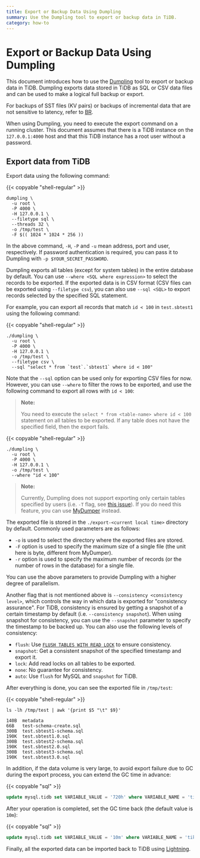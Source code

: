 ```yaml
---
title: Export or Backup Data Using Dumpling
summary: Use the Dumpling tool to export or backup data in TiDB.
category: how-to
---
```


# Export or Backup Data Using Dumpling

This document introduces how to use the [Dumpling](https://github.com/pingcap/dumpling) tool to export or backup data in TiDB. Dumpling exports data stored in TiDB as SQL or CSV data files and can be used to make a logical full backup or export.

For backups of SST files (KV pairs) or backups of incremental data that are not sensitive to latency, refer to [BR](/br/backup-and-restore-tool.md).

When using Dumpling, you need to execute the export command on a running cluster. This document assumes that there is a TiDB instance on the `127.0.0.1:4000` host and that this TiDB instance has a root user without a password.

## Export data from TiDB

Export data using the following command:

{{< copyable "shell-regular" >}}

```shell
dumpling \
  -u root \
  -P 4000 \
  -H 127.0.0.1 \
  --filetype sql \
  --threads 32 \
  -o /tmp/test \
  -F $(( 1024 * 1024 * 256 ))
```

In the above command, `-H`, `-P` and `-u` mean address, port and user, respectively. If password authentication is required, you can pass it to Dumpling with `-p $YOUR_SECRET_PASSWORD`.

Dumpling exports all tables (except for system tables) in the entire database by default. You can use `--where <SQL where expression>` to select the records to be exported. If the exported data is in CSV format (CSV files can be exported using `--filetype csv`), you can also use `--sql <SQL>` to export records selected by the specified SQL statement. 

For example, you can export all records that match `id < 100` in `test.sbtest1` using the following command:

{{< copyable "shell-regular" >}}

```shell
./dumpling \
  -u root \
  -P 4000 \
  -H 127.0.0.1 \
  -o /tmp/test \
  --filetype csv \
  --sql "select * from `test`.`sbtest1` where id < 100"
```

Note that the `--sql` option can be used only for exporting CSV files for now. However, you can use `--where` to filter the rows to be exported, and use the following command to export all rows with `id < 100`:

> **Note:**
>
> You need to execute the `select * from <table-name> where id < 100` statement on all tables to be exported. If any table does not have the specified field, then the export fails.

{{< copyable "shell-regular" >}}

```shell
./dumpling \
  -u root \
  -P 4000 \
  -H 127.0.0.1 \
  -o /tmp/test \
  --where "id < 100"
```

> **Note:**
> 
> Currently, Dumpling does not support exporting only certain tables specified by users (i.e. `-T` flag, see [this issue](https://github.com/pingcap/dumpling/issues/76)). If you do need this feature, you can use [MyDumper](/backup-and-restore-using-mydumper-lightning.md) instead.

The exported file is stored in the `./export-<current local time>` directory by default. Commonly used parameters are as follows:

- `-o` is used to select the directory where the exported files are stored.
- `-F` option is used to specify the maximum size of a single file (the unit here is byte, different from MyDumper).
- `-r` option is used to specify the maximum number of records (or the number of rows in the database) for a single file.

You can use the above parameters to provide Dumpling with a higher degree of parallelism.

Another flag that is not mentioned above is `--consistency <consistency level>`, which controls the way in which data is exported for "consistency assurance". For TiDB, consistency is ensured by getting a snapshot of a certain timestamp by default (i.e. `--consistency snapshot`). When using snapshot for consistency, you can use the `--snapshot` parameter to specify the timestamp to be backed up. You can also use the following levels of consistency:

- `flush`: Use [`FLUSH TABLES WITH READ LOCK`](https://dev.mysql.com/doc/refman/8.0/en/flush.html#flush-tables-with-read-lock) to ensure consistency.
- `snapshot`: Get a consistent snapshot of the specified timestamp and export it.
- `lock`: Add read locks on all tables to be exported.
- `none`: No guarantee for consistency.
- `auto`: Use `flush` for MySQL and `snapshot` for TiDB.

After everything is done, you can see the exported file in `/tmp/test`:

{{< copyable "shell-regular" >}}

```shell
ls -lh /tmp/test | awk '{print $5 "\t" $9}'
```

```
140B  metadata
66B   test-schema-create.sql
300B  test.sbtest1-schema.sql
190K  test.sbtest1.0.sql
300B  test.sbtest2-schema.sql
190K  test.sbtest2.0.sql
300B  test.sbtest3-schema.sql
190K  test.sbtest3.0.sql
```

In addition, if the data volume is very large, to avoid export failure due to GC during the export process, you can extend the GC time in advance:

{{< copyable "sql" >}}

```sql
update mysql.tidb set VARIABLE_VALUE = '720h' where VARIABLE_NAME = 'tikv_gc_life_time';
```

After your operation is completed, set the GC time back (the default value is `10m`):

{{< copyable "sql" >}}

```sql
update mysql.tidb set VARIABLE_VALUE = '10m' where VARIABLE_NAME = 'tikv_gc_life_time';
```

Finally, all the exported data can be imported back to TiDB using [Lightning](/tidb-lightning/tidb-lightning-tidb-backend.md).
